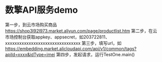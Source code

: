 # 数擎API服务demo

第一步，到云市场购买商品 https://shop3l92l973.market.aliyun.com/page/productlist.htm
第二步，在云市场控制台获取appkey、appsecret，如203722811、xxxxxxxxxxxxxxxxxxxxxxxxxxxxxxxx
第三步，填写url，如 https://embedding.market.alicloudapi.com/api/v1/common/tags?apiId=xxxx&idType=imei
第四步，发起请求，运行TestOne.main()

